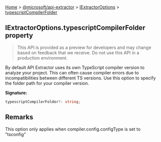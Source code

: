 [Home](./index) &gt; [@microsoft/api-extractor](./api-extractor.md) &gt; [IExtractorOptions](./api-extractor.iextractoroptions.md) &gt; [typescriptCompilerFolder](./api-extractor.iextractoroptions.typescriptcompilerfolder.md)

## IExtractorOptions.typescriptCompilerFolder property

> This API is provided as a preview for developers and may change based on feedback that we receive. Do not use this API in a production environment.
> 

By default API Extractor uses its own TypeScript compiler version to analyze your project. This can often cause compiler errors due to incompatibilities between different TS versions. Use this option to specify the folder path for your compiler version.

<b>Signature:</b>

```typescript
typescriptCompilerFolder?: string;
```

## Remarks

This option only applies when compiler.config.configType is set to "tsconfig"

